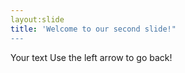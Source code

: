 ```yaml
---
layout:slide
title: 'Welcome to our second slide!"
---
```

Your text
Use the left arrow to go back!
